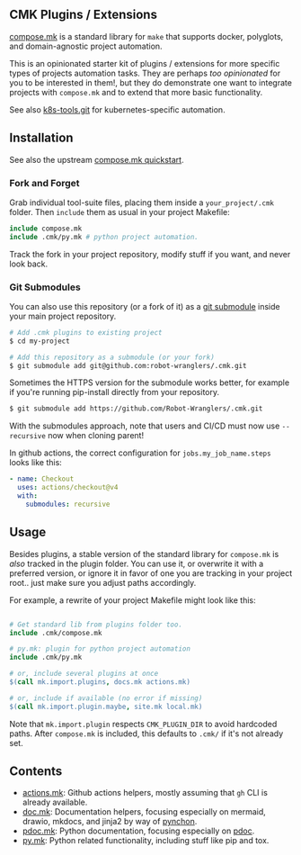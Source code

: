 ## CMK Plugins / Extensions

[compose.mk](http://robot-wranglers.github.io/compose.mk) is a standard library for `make` that supports docker, polyglots, and domain-agnostic project automation.

This is an opinionated starter kit of plugins / extensions for more specific types of projects automation tasks.  They are perhaps *too opinionated* for you to be interested in them!, but they do demonstrate one want to integrate projects with `compose.mk` and to extend that more basic functionality.

See also [k8s-tools.git](https://github.com/Robot-Wranglers/k8s-tools) for kubernetes-specific automation.

## Installation

See also the upstream [compose.mk quickstart](https://robot-wranglers.github.io/compose.mk/quickstart/#plugins-forks-versioning).

### Fork and Forget

Grab individual tool-suite files, placing them inside a `your_project/.cmk` folder.  Then `include` them as usual in your project Makefile:

```Makefile
include compose.mk
include .cmk/py.mk # python project automation.
```

Track the fork in your project repository, modify stuff if you want, and never look back.

### Git Submodules

You can also use this repository (or a fork of it) as a [git submodule](https://github.blog/open-source/git/working-with-submodules/) inside your main project repository.

```bash
# Add .cmk plugins to existing project
$ cd my-project

# Add this repository as a submodule (or your fork)
$ git submodule add git@github.com:robot-wranglers/.cmk.git
```

Sometimes the HTTPS version for the submodule works better, for example if you're running pip-install directly from your repository.

```bash
$ git submodule add https://github.com/Robot-Wranglers/.cmk.git
```

With the submodules approach, note that users and CI/CD must now use `--recursive` now when cloning parent!  

In github actions, the correct configuration for `jobs.my_job_name.steps` looks like this:

```yaml
- name: Checkout
  uses: actions/checkout@v4
  with:
    submodules: recursive
```

## Usage

Besides plugins, a stable version of the standard library for `compose.mk` is *also* tracked in the plugin folder.  You can use it, or overwrite it with a preferred version, or ignore it in favor of one you are tracking in your project root.. just make sure you adjust paths accordingly.  

For example, a rewrite of your project Makefile might look like this:

```Makefile

# Get standard lib from plugins folder too.
include .cmk/compose.mk

# py.mk: plugin for python project automation
include .cmk/py.mk

# or, include several plugins at once
$(call mk.import.plugins, docs.mk actions.mk)

# or, include if available (no error if missing)
$(call mk.import.plugin.maybe, site.mk local.mk)
```

Note that `mk.import.plugin` respects `CMK_PLUGIN_DIR` to avoid hardcoded paths.  After `compose.mk` is included, this defaults to `.cmk/` if it's not already set.

## Contents

* [actions.mk](blob/main/actions.mk): Github actions helpers, mostly assuming that `gh` CLI is already available.
* [doc.mk](blob/main/pdoc.mk): Documentation helpers, focusing especially on mermaid, drawio, mkdocs, and jinja2 by way of [pynchon](https://github.com/robot-wranglers/pynchon).
* [pdoc.mk](blob/main/pdoc.mk): Python documentation, focusing especially on [pdoc](https://pypi.org/project/pdoc/).
* [py.mk](blob/main/py.mk): Python related functionality, including stuff like pip and tox.
